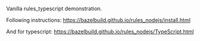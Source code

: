 Vanilla rules_typescript demonstration.

Following instructions: https://bazelbuild.github.io/rules_nodejs/install.html

And for typescript: https://bazelbuild.github.io/rules_nodejs/TypeScript.html

